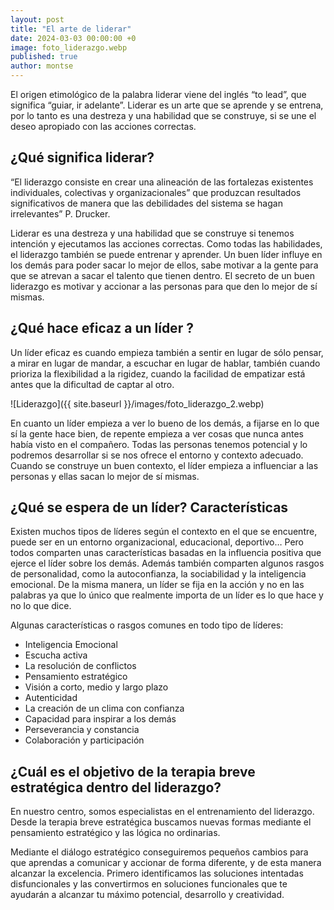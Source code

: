 ```yaml
---
layout: post
title: "El arte de liderar"
date: 2024-03-03 00:00:00 +0
image: foto_liderazgo.webp
published: true
author: montse
---
```


El origen etimológico de la palabra liderar viene del inglés “to lead”, que significa “guiar, ir adelante”. Liderar es un arte que se aprende y se entrena, por lo tanto es una destreza y una habilidad que se construye, si se une el deseo apropiado con las acciones correctas. 

<!-- more -->

## ¿Qué significa liderar?

“El liderazgo consiste en crear una alineación de las fortalezas existentes individuales, colectivas y organizacionales” que produzcan resultados significativos de manera que las debilidades del sistema se hagan irrelevantes” P. Drucker.

Liderar es una destreza y una habilidad que se construye si tenemos intención y ejecutamos las acciones correctas. Como todas las habilidades, el liderazgo también se puede entrenar y aprender. Un buen líder influye en los demás para poder sacar lo mejor de ellos, sabe motivar a la gente para que se atrevan a sacar el talento que tienen dentro. El secreto  de un buen liderazgo es motivar y accionar a las personas para que den lo mejor de sí mismas. 


## ¿Qué hace eficaz a un líder ?

Un líder eficaz es cuando empieza también a sentir en lugar de sólo pensar, a mirar en lugar de mandar, a escuchar en lugar de hablar, también cuando prioriza la flexibilidad a la rigidez, cuando la facilidad de empatizar está antes que la dificultad de captar al otro. 

![Liderazgo]({{ site.baseurl }}/images/foto_liderazgo_2.webp)


En cuanto un líder empieza a ver lo bueno de los demás, a fijarse en lo que sí la gente hace bien, de repente empieza a ver cosas que nunca antes había visto en el compañero. Todas las personas tenemos potencial y lo podremos desarrollar si se nos ofrece el entorno y contexto adecuado. Cuando se construye un buen contexto, el líder empieza a influenciar a las personas y ellas sacan lo mejor de sí mismas.

## ¿Qué se espera de un líder? Características 

Existen muchos tipos de líderes según el contexto en el que se encuentre, puede ser en un entorno organizacional, educacional, deportivo… Pero todos comparten unas características basadas en la influencia positiva que ejerce el líder sobre los demás. Además también comparten algunos rasgos de personalidad, como la autoconfianza, la sociabilidad y la inteligencia emocional. De la misma manera, un líder se fija en la acción y no en las palabras ya que lo único que realmente importa de un líder es lo que hace y no lo que dice.

Algunas características o rasgos comunes en todo tipo de líderes: 

- Inteligencia Emocional
- Escucha activa
- La resolución de conflictos
- Pensamiento estratégico
- Visión a corto, medio y largo plazo
- Autenticidad
- La creación de un clima con confianza
- Capacidad para inspirar a los demás
- Perseverancia y constancia
- Colaboración y participación

## ¿Cuál es el objetivo de la terapia breve estratégica dentro del liderazgo?

En nuestro centro, somos especialistas en el entrenamiento del liderazgo. Desde la terapia breve estratégica buscamos nuevas formas mediante el pensamiento estratégico y las lógica no ordinarias. 

Mediante el diálogo estratégico conseguiremos pequeños cambios para que aprendas a comunicar y accionar de forma diferente, y de esta manera alcanzar la excelencia. Primero identificamos las soluciones intentadas disfuncionales y las convertirmos en soluciones funcionales que te ayudarán a alcanzar tu máximo potencial, desarrollo y creatividad. 

